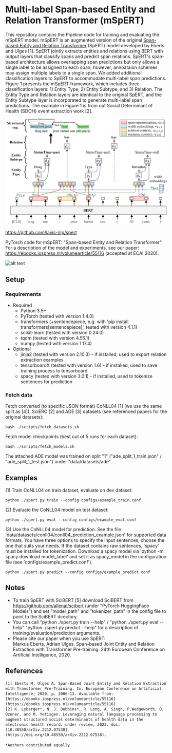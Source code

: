 # Multi-label Span-based Entity and Relation Transformer (mSpERT)
This repository contains the Pipeline code for training and evaluating the mSpERT model. mSpERT is an augmented version of the original [Span-based Entity and Relation Transformer](https://ebooks.iospress.nl/volumearticle/55116) (SpERT) model developed by Eberts and Ulges [1]. SpERT jointly extracts entities and relations using BERT with output layers that classify spans and predict span relations. SpERT's span-based architecture allows overlapping span predictions but only allows a single label to be assigned to each span; however, annoataion schemes may assign multiple labels to a single span. We added additional classification layers to SpERT to accommodate multi-label span predictions. Figure 1 presents the mSpERT framework, which includes three classification layers: 1) Entity Type, 2) Entity Subtype, and 3) Relation.  The Entity Type and Relation layers are identical to the original SpERT, and the Entity Subtype layer is incorporated to generate multi-label span predictions. The example in Figure 1 is from out Social Determinant of Health (SDOH) event extraction work [2].

![Figure 1](figures/spert_multilabel.drawio.png)

https://github.com/lavis-nlp/spert

PyTorch code for mSpERT: "Span-based Entity and Relation Transformer". For a description of the model and experiments, see our paper: https://ebooks.iospress.nl/volumearticle/55116 (accepted at ECAI 2020).

![alt text](http://deepca.cs.hs-rm.de/img/deepca/spert.png)

## Setup
### Requirements
- Required
  - Python 3.5+
  - PyTorch (tested with version 1.4.0)
  - transformers (+sentencepiece, e.g. with 'pip install transformers[sentencepiece]', tested with version 4.1.1)
  - scikit-learn (tested with version 0.24.0)
  - tqdm (tested with version 4.55.1)
  - numpy (tested with version 1.17.4)
- Optional
  - jinja2 (tested with version 2.10.3) - if installed, used to export relation extraction examples
  - tensorboardX (tested with version 1.6) - if installed, used to save training process to tensorboard
  - spacy (tested with version 3.0.1) - if installed, used to tokenize sentences for prediction

### Fetch data
Fetch converted (to specific JSON format) CoNLL04 \[1\] (we use the same split as \[4\]), SciERC \[2\] and ADE \[3\] datasets (see referenced papers for the original datasets):
```
bash ./scripts/fetch_datasets.sh
``` 

Fetch model checkpoints (best out of 5 runs for each dataset):
```
bash ./scripts/fetch_models.sh
```
The attached ADE model was trained on split "1" ("ade_split_1_train.json" / "ade_split_1_test.json") under "data/datasets/ade".

## Examples
(1) Train CoNLL04 on train dataset, evaluate on dev dataset:
```
python ./spert.py train --config configs/example_train.conf
```

(2) Evaluate the CoNLL04 model on test dataset:
```
python ./spert.py eval --config configs/example_eval.conf
```

(3) Use the CoNLL04 model for prediction. See the file 'data/datasets/conll04/conll04_prediction_example.json' for supported data formats. You have three options to specify the input sentences, choose the one that suits your needs. If the dataset contains raw sentences, 'spacy' must be installed for tokenization. Download a spacy model via 'python -m spacy download model_label' and set it as spacy_model in the configuration file (see 'configs/example_predict.conf'). 
```
python ./spert.py predict --config configs/example_predict.conf
```

## Notes
- To train SpERT with SciBERT \[5\] download SciBERT from https://github.com/allenai/scibert (under "PyTorch HuggingFace Models") and set "model_path" and "tokenizer_path" in the config file to point to the SciBERT directory.
- You can call "python ./spert.py train --help" / "python ./spert.py eval --help" "python ./spert.py predict --help" for a description of training/evaluation/prediction arguments.
- Please cite our paper when you use SpERT: <br/>
Markus Eberts, Adrian Ulges. Span-based Joint Entity and Relation Extraction with Transformer Pre-training. 24th European Conference on Artificial Intelligence, 2020.

## References
```
[1] Eberts M, Ulges A. Span-Based Joint Entity and Relation Extraction with Transformer Pre-Training. In: European Conference on Artificial Intelligence; 2020. p. 2006-13. Available from: [https://ebooks.iospress.nl/volumearticle/55116](https://ebooks.iospress.nl/volumearticle/55116).
[2] K. Lybarger*, N. J. Dobbins*, R. Long, A. Singh, P.Wedgeworth, O. Ozuner, and M. Yetisgen. Leveraging natural language processing to augment structured social determinants of health data in the electronic health record. under review, 2023. doi: [10.48550/arXiv.2212.07538](https://doi.org/10.48550/arXiv.2212.07538).

*Authors contributed equally.
